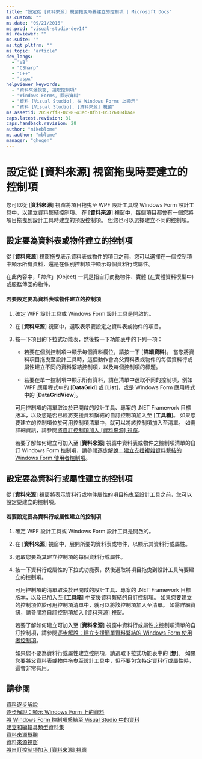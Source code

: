 ```yaml
---
title: "設定從 [資料來源] 視窗拖曳時要建立的控制項 | Microsoft Docs"
ms.custom: ""
ms.date: "09/21/2016"
ms.prod: "visual-studio-dev14"
ms.reviewer: ""
ms.suite: ""
ms.tgt_pltfrm: ""
ms.topic: "article"
dev_langs: 
  - "VB"
  - "CSharp"
  - "C++"
  - "aspx"
helpviewer_keywords: 
  - "資料來源視窗, 選取控制項"
  - "Windows Forms, 顯示資料"
  - "資料 [Visual Studio], 在 Windows Forms 上顯示"
  - "資料 [Visual Studio], [資料來源] 視窗"
ms.assetid: 20597ff8-0c98-43ec-8fb1-05376804ba48
caps.latest.revision: 31
caps.handback.revision: 28
author: "mikeblome"
ms.author: "mblome"
manager: "ghogen"
---
```

# 設定從 [資料來源] 視窗拖曳時要建立的控制項
您可以從 \[**資料來源**\] 視窗將項目拖曳至 WPF 設計工具或 Windows Form 設計工具中，以建立資料繫結控制項。  在 \[**資料來源**\] 視窗中，每個項目都會有一個您將項目拖曳到設計工具時建立的預設控制項。  但您也可以選擇建立不同的控制項。  
  
## 設定要為資料表或物件建立的控制項  
 從 \[**資料來源**\] 視窗拖曳表示資料表或物件的項目之前，您可以選擇在一個控制項中顯示所有資料，還是在個別控制項中顯示每個資料行或屬性。  
  
 在此內容中，「*物件*」\(Object\) 一詞是指自訂商務物件、實體 \(在實體資料模型中\) 或服務傳回的物件。  
  
#### 若要設定要為資料表或物件建立的控制項  
  
1.  確定 WPF 設計工具或 Windows Form 設計工具是開啟的。  
  
2.  在 \[**資料來源**\] 視窗中，選取表示要設定之資料表或物件的項目。  
  
3.  按一下項目的下拉式功能表，然後按一下功能表中的下列一項：  
  
    -   若要在個別控制項中顯示每個資料欄位，請按一下 \[**詳細資料**\]。  當您將資料項目拖曳至設計工具時，這個動作會為父資料表或物件的每個資料行或屬性建立不同的資料繫結控制項，以及每個控制項的標題。  
  
    -   若要在單一控制項中顯示所有資料，請在清單中選取不同的控制項，例如 WPF 應用程式中的 \[**DataGrid**\] 或 \[**List**\]，或是 Windows Form 應用程式中的 \[**DataGridView**\]。  
  
     可用控制項的清單取決於已開啟的設計工具、專案的 .NET Framework 目標版本，以及您是否已經將支援資料繫結的自訂控制項加入至 \[**工具箱**\]。  如果您要建立的控制項位於可用控制項清單中，就可以將該控制項加入至清單。  如需詳細資訊，請參閱[將自訂控制項加入 \[資料來源\] 視窗](../Topic/Add%20custom%20controls%20to%20the%20Data%20Sources%20window.md)。  
  
     若要了解如何建立可加入至 \[**資料來源**\] 視窗中資料表或物件之控制項清單的自訂 Windows Form 控制項，請參閱[逐步解說：建立支援複雜資料繫結的 Windows Form 使用者控制項](../data-tools/create-a-windows-forms-user-control-that-supports-complex-data-binding.md)。  
  
## 設定要為資料行或屬性建立的控制項  
 從 \[**資料來源**\] 視窗將表示資料行或物件屬性的項目拖曳至設計工具之前，您可以設定要建立的控制項。  
  
#### 若要設定要為資料行或屬性建立的控制項  
  
1.  確定 WPF 設計工具或 Windows Form 設計工具是開啟的。  
  
2.  在 \[**資料來源**\] 視窗中，展開所要的資料表或物件，以顯示其資料行或屬性。  
  
3.  選取您要為其建立控制項的每個資料行或屬性。  
  
4.  按一下資料行或屬性的下拉式功能表，然後選取將項目拖曳到設計工具時要建立的控制項。  
  
     可用控制項的清單取決於已開啟的設計工具、專案的 .NET Framework 目標版本，以及已加入至 \[**工具箱**\] 中支援資料繫結的自訂控制項。  如果您要建立的控制項位於可用控制項清單中，就可以將該控制項加入至清單。  如需詳細資訊，請參閱[將自訂控制項加入 \[資料來源\] 視窗](../Topic/Add%20custom%20controls%20to%20the%20Data%20Sources%20window.md)。  
  
     若要了解如何建立可加入至 \[**資料來源**\] 視窗中資料行或屬性之控制項清單的自訂控制項，請參閱[逐步解說：建立支援簡單資料繫結的 Windows Form 使用者控制項](../data-tools/create-a-windows-forms-user-control-that-supports-simple-data-binding.md)。  
  
     如果您不要為資料行或屬性建立控制項，請選取下拉式功能表中的 \[**無**\]。  如果您要將父資料表或物件拖曳至設計工具中，但不要包含特定資料行或屬性時，這會非常有用。  
  
## 請參閱  
 [資料逐步解說](../Topic/Data%20Walkthroughs.md)   
 [逐步解說：顯示 Windows Form 上的資料](../data-tools/walkthrough-displaying-data-on-a-windows-form.md)   
 [將 Windows Form 控制項繫結至 Visual Studio 中的資料](../data-tools/bind-windows-forms-controls-to-data-in-visual-studio.md)   
 [建立和編輯具類型資料集](../data-tools/creating-and-editing-typed-datasets.md)   
 [資料來源概觀](../data-tools/add-new-data-sources.md)   
 [資料來源視窗](../Topic/Data%20Sources%20Window.md)   
 [將自訂控制項加入 \[資料來源\] 視窗](../Topic/Add%20custom%20controls%20to%20the%20Data%20Sources%20window.md)